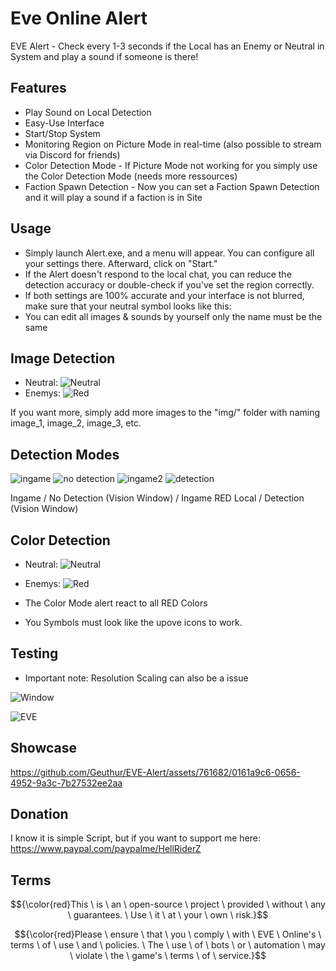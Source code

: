 # Eve Online Alert

EVE Alert - Check every 1-3 seconds if the Local has an Enemy or Neutral in System and play a sound if someone is there!

## Features

- Play Sound on Local Detection
- Easy-Use Interface
- Start/Stop System
- Monitoring Region on Picture Mode in real-time (also possible to stream via Discord for friends)
- Color Detection Mode - If Picture Mode not working for you simply use the Color Detection Mode (needs more ressources)
- Faction Spawn Detection - Now you can set a Faction Spawn Detection and it will play a sound if a faction is in Site

## Usage
- Simply launch Alert.exe, and a menu will appear. You can configure all your settings there. Afterward, click on "Start."
- If the Alert doesn't respond to the local chat, you can reduce the detection accuracy or double-check if you've set the region correctly.
- If both settings are 100% accurate and your interface is not blurred, make sure that your neutral symbol looks like this:
- You can edit all images & sounds by yourself only the name must be the same
  
## Image Detection

- Neutral:    ![Neutral](https://i.imgur.com/SdjoIs6.png)
- Enemys:     ![Red](https://i.imgur.com/O0VTT69.png)

If you want more, simply add more images to the "img/" folder with naming image_1, image_2, image_3, etc.

## Detection Modes
![ingame](https://github.com/Geuthur/EVE-Alert/assets/761682/78e24aec-780a-4d70-95c9-60de480dbb75)
![no detection](https://github.com/Geuthur/EVE-Alert/assets/761682/aa21ac7d-4413-40be-8c16-43d598600820)
![ingame2](https://github.com/Geuthur/EVE-Alert/assets/761682/fc097678-bb3f-4198-b186-d753c0bf5c11)
![detection](https://github.com/Geuthur/EVE-Alert/assets/761682/e1b8bc65-f647-4b32-a8b6-690bdc2d5305)

Ingame / No Detection (Vision Window) / Ingame RED Local / Detection (Vision Window)

## Color Detection

- Neutral: ![Neutral](https://i.imgur.com/L7hy58Y.png)
- Enemys:     ![Red](https://i.imgur.com/O0VTT69.png)

- The Color Mode alert react to all RED Colors
- You Symbols must look like the upove icons to work.

## Testing
- Important note: Resolution Scaling can also be a issue

![Window](https://i.imgur.com/e0X2sGM.png)

![EVE](https://i.imgur.com/08hxzIj.png)
  
## Showcase

https://github.com/Geuthur/EVE-Alert/assets/761682/0161a9c6-0656-4952-9a3c-7b27532ee2aa

## Donation

I know it is simple Script, but if you want to support me here:
https://www.paypal.com/paypalme/HellRiderZ

## Terms
$${\color{red}This \ is \ an \ open-source \ project \ provided \ without \ any \ guarantees. \ Use \ it \ at \ your \ own \ risk.}$$

$${\color{red}Please \ ensure \ that \ you \ comply \ with \ EVE \ Online's \ terms \ of \ use \ and \ policies. \ The \ use \ of \ bots \ or \ automation \ may \ violate \ the \ game's \ terms \ of \ service.}$$
